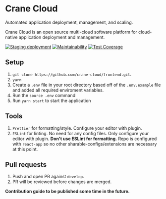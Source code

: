 # Crane Cloud

Automated application deployment, management, and scaling.

Crane Cloud is an open source multi-cloud software platform for cloud-native application deployment and management.

[![Staging deployment](https://github.com/crane-cloud/frontend/actions/workflows/staging.yml/badge.svg)](https://github.com/crane-cloud/frontend/actions/workflows/staging.yml)
[![Maintainability](https://api.codeclimate.com/v1/badges/afca0db82a7d7ced4a39/maintainability)](https://codeclimate.com/github/crane-cloud/frontend/maintainability)
[![Test Coverage](https://api.codeclimate.com/v1/badges/afca0db82a7d7ced4a39/test_coverage)](https://codeclimate.com/github/crane-cloud/frontend/test_coverage)
## Setup

1.  `git clone https://github.com/crane-cloud/frontend.git`.
2.  `yarn`
3.  Create a `.env` file in your root directory based off of the `.env.example` file and added all required enviroment variables.
4.  Run the `source .env` command
5.  Run `yarn start` to start the application

## Tools

1. `Prettier` for formatting/style. Configure your editor with plugin.
2. `ESLint` for linting. No need for any config files. Only configure your editor with plugin. **Don't use ESLint for formatting.** Repo is configured with `react-app` so no other sharable-configs/extensions are necessary at this point.

## Pull requests

1. Push and open PR against `develop`.
2. PR will be reviewed before changes are merged.

**Contribution guide to be published some time in the future.**
